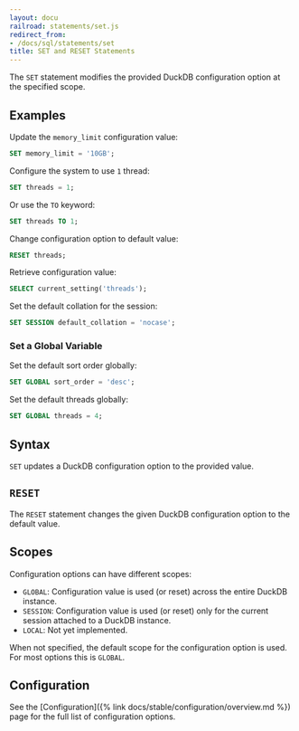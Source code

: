 ```yaml
---
layout: docu
railroad: statements/set.js
redirect_from:
- /docs/sql/statements/set
title: SET and RESET Statements
---
```


The `SET` statement modifies the provided DuckDB configuration option at the specified scope.

## Examples

Update the `memory_limit` configuration value:

```sql
SET memory_limit = '10GB';
```

Configure the system to use `1` thread:

```sql
SET threads = 1;
```

Or use the `TO` keyword:

```sql
SET threads TO 1;
```

Change configuration option to default value:

```sql
RESET threads;
```

Retrieve configuration value:

```sql
SELECT current_setting('threads');
```

Set the default collation for the session:

```sql
SET SESSION default_collation = 'nocase';
```

### Set a Global Variable

Set the default sort order globally:

```sql
SET GLOBAL sort_order = 'desc';
```

Set the default threads globally: 

```sql
SET GLOBAL threads = 4;
```

## Syntax

<div id="rrdiagram1"></div>

`SET` updates a DuckDB configuration option to the provided value.

## `RESET`

<div id="rrdiagram2"></div>

The `RESET` statement changes the given DuckDB configuration option to the default value.

## Scopes

Configuration options can have different scopes:

* `GLOBAL`: Configuration value is used (or reset) across the entire DuckDB instance.
* `SESSION`: Configuration value is used (or reset) only for the current session attached to a DuckDB instance.
* `LOCAL`: Not yet implemented.

When not specified, the default scope for the configuration option is used. For most options this is `GLOBAL`.

## Configuration

See the [Configuration]({% link docs/stable/configuration/overview.md %}) page for the full list of configuration options.
